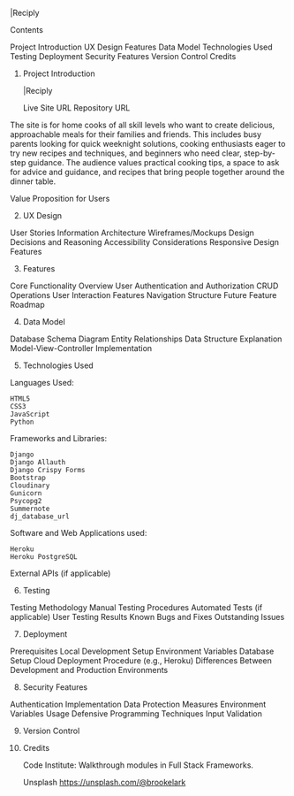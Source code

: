 |Reciply

Contents

Project Introduction
UX Design 
Features
Data Model
Technologies Used
Testing
Deployment
Security Features
Version Control
Credits

1. Project Introduction

    |Reciply

    Live Site URL
    Repository URL

The site is for home cooks of all skill levels who want to create delicious, approachable meals for their families and friends. This includes busy parents looking for quick weeknight solutions, cooking enthusiasts eager to try new recipes and techniques, and beginners who need clear, step-by-step guidance. The audience values practical cooking tips, a space to ask for advice and guidance, and recipes that bring people together around the dinner table.

Value Proposition for Users

2. UX Design

User Stories
Information Architecture
Wireframes/Mockups
Design Decisions and Reasoning
Accessibility Considerations
Responsive Design Features

3. Features

Core Functionality Overview
User Authentication and Authorization
CRUD Operations
User Interaction Features
Navigation Structure
Future Feature Roadmap

4. Data Model

Database Schema Diagram
Entity Relationships
Data Structure Explanation
Model-View-Controller Implementation

5. Technologies Used

Languages Used:

    HTML5
    CSS3
    JavaScript
    Python

Frameworks and Libraries:

    Django
    Django Allauth
    Django Crispy Forms
    Bootstrap
    Cloudinary
    Gunicorn
    Psycopg2
    Summernote
    dj_database_url

Software and Web Applications used: 

    Heroku
    Heroku PostgreSQL

External APIs (if applicable)

6. Testing

Testing Methodology
Manual Testing Procedures
Automated Tests (if applicable)
User Testing Results
Known Bugs and Fixes
Outstanding Issues

7. Deployment

Prerequisites
Local Development Setup
Environment Variables
Database Setup
Cloud Deployment Procedure (e.g., Heroku)
Differences Between Development and Production Environments

8. Security Features

Authentication Implementation
Data Protection Measures
Environment Variables Usage
Defensive Programming Techniques
Input Validation

9. Version Control

10. Credits

    Code Institute: Walkthrough modules in Full Stack Frameworks.

    Unsplash https://unsplash.com/@brookelark


